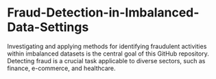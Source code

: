 # Fraud-Detection-in-Imbalanced-Data-Settings
Investigating and applying methods for identifying fraudulent activities within imbalanced datasets is the central goal of this GitHub repository. Detecting fraud is a crucial task applicable to diverse sectors, such as finance, e-commerce, and healthcare.

